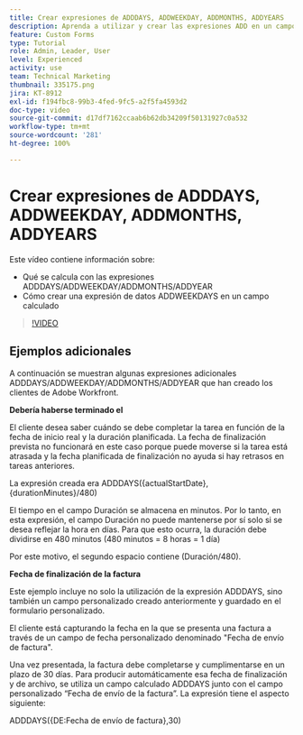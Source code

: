 ```yaml
---
title: Crear expresiones de ADDDAYS, ADDWEEKDAY, ADDMONTHS, ADDYEARS
description: Aprenda a utilizar y crear las expresiones ADD en un campo calculado en Adobe [!DNL Workfront].
feature: Custom Forms
type: Tutorial
role: Admin, Leader, User
level: Experienced
activity: use
team: Technical Marketing
thumbnail: 335175.png
jira: KT-8912
exl-id: f194fbc8-99b3-4fed-9fc5-a2f5fa4593d2
doc-type: video
source-git-commit: d17df7162ccaab6b62db34209f50131927c0a532
workflow-type: tm+mt
source-wordcount: '281'
ht-degree: 100%

---
```


# Crear expresiones de ADDDAYS, ADDWEEKDAY, ADDMONTHS, ADDYEARS

Este vídeo contiene información sobre:

* Qué se calcula con las expresiones ADDDAYS/ADDWEEKDAY/ADDMONTHS/ADDYEAR
* Cómo crear una expresión de datos ADDWEEKDAYS en un campo calculado

>[!VIDEO](https://video.tv.adobe.com/v/3416188/?quality=12&learn=on&enablevpops&captions=spa)

## Ejemplos adicionales

A continuación se muestran algunas expresiones adicionales ADDDAYS/ADDWEEKDAY/ADDMONTHS/ADDYEAR que han creado los clientes de Adobe Workfront.

**Debería haberse terminado el**

El cliente desea saber cuándo se debe completar la tarea en función de la fecha de inicio real y la duración planificada. La fecha de finalización prevista no funcionará en este caso porque puede moverse si la tarea está atrasada y la fecha planificada de finalización no ayuda si hay retrasos en tareas anteriores.

La expresión creada era ADDDAYS({actualStartDate}, {durationMinutes}/480)

El tiempo en el campo Duración se almacena en minutos. Por lo tanto, en esta expresión, el campo Duración no puede mantenerse por sí solo si se desea reflejar la hora en días. Para que esto ocurra, la duración debe dividirse en 480 minutos (480 minutos = 8 horas = 1 día)

Por este motivo, el segundo espacio contiene (Duración/480).


**Fecha de finalización de la factura**

Este ejemplo incluye no solo la utilización de la expresión ADDDAYS, sino también un campo personalizado creado anteriormente y guardado en el formulario personalizado.

El cliente está capturando la fecha en la que se presenta una factura a través de un campo de fecha personalizado denominado &quot;Fecha de envío de factura&quot;.

Una vez presentada, la factura debe completarse y cumplimentarse en un plazo de 30 días. Para producir automáticamente esa fecha de finalización y de archivo, se utiliza un campo calculado ADDDAYS junto con el campo personalizado “Fecha de envío de la factura”. La expresión tiene el aspecto siguiente:

ADDDAYS({DE:Fecha de envío de factura},30)
